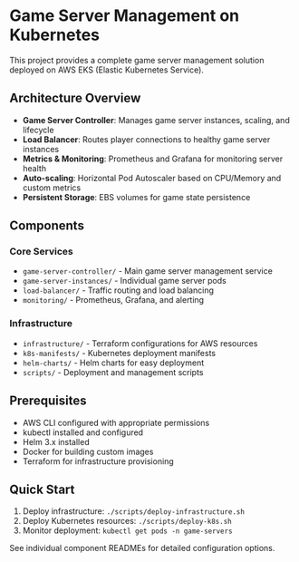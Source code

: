 # Game Server Management on Kubernetes

This project provides a complete game server management solution deployed on AWS EKS (Elastic Kubernetes Service).

## Architecture Overview

- **Game Server Controller**: Manages game server instances, scaling, and lifecycle
- **Load Balancer**: Routes player connections to healthy game server instances
- **Metrics & Monitoring**: Prometheus and Grafana for monitoring server health
- **Auto-scaling**: Horizontal Pod Autoscaler based on CPU/Memory and custom metrics
- **Persistent Storage**: EBS volumes for game state persistence

## Components

### Core Services
- `game-server-controller/` - Main game server management service
- `game-server-instances/` - Individual game server pods
- `load-balancer/` - Traffic routing and load balancing
- `monitoring/` - Prometheus, Grafana, and alerting

### Infrastructure
- `infrastructure/` - Terraform configurations for AWS resources
- `k8s-manifests/` - Kubernetes deployment manifests
- `helm-charts/` - Helm charts for easy deployment
- `scripts/` - Deployment and management scripts

## Prerequisites

- AWS CLI configured with appropriate permissions
- kubectl installed and configured
- Helm 3.x installed
- Docker for building custom images
- Terraform for infrastructure provisioning

## Quick Start

1. Deploy infrastructure: `./scripts/deploy-infrastructure.sh`
2. Deploy Kubernetes resources: `./scripts/deploy-k8s.sh`
3. Monitor deployment: `kubectl get pods -n game-servers`

See individual component READMEs for detailed configuration options.